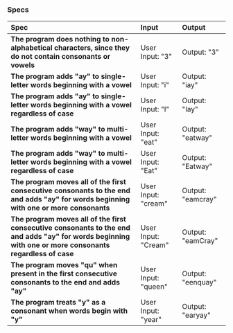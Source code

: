 
### Specs
| Spec | Input | Output |
| :-------------     | :------------- | :------------- |
|**The program does nothing to non-alphabetical characters, since they do not contain consonants or vowels**|  User Input: "3" | Output: "3" |
|**The program adds "ay" to single-letter words beginning with a vowel**| User Input: "i" | Output: "iay" |
|**The program adds "ay" to single-letter words beginning with a vowel regardless of case**| User Input: "I" | Output: "Iay" |
|**The program adds "way" to multi-letter words beginning with a vowel**| User Input: "eat" | Output: "eatway" |
|**The program adds "way" to multi-letter words beginning with a vowel regardless of case**| User Input: "Eat" | Output: "Eatway" |
|**The program moves all of the first consecutive consonants to the end and adds "ay" for words beginning with one or more consonants**| User Input: "cream" | Output: "eamcray" |
|**The program moves all of the first consecutive consonants to the end and adds "ay" for words beginning with one or more consonants regardless of case**| User Input: "Cream" | Output: "eamCray" |
|**The program moves "qu" when present in the first consecutive consonants to the end and adds "ay"**| User Input: "queen" | Output: "eenquay" |
|**The program treats "y" as a consonant when words begin with "y"**| User Input: "year" | Output: "earyay" |
